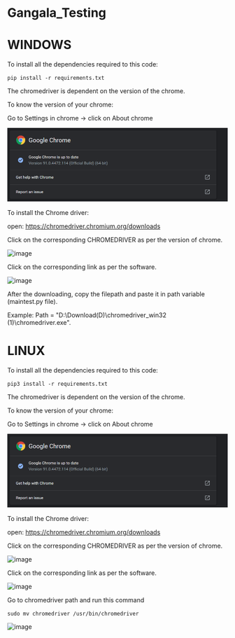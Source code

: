 # Gangala_Testing
# WINDOWS
To install all the dependencies required to this code:
``` 
pip install -r requirements.txt 
```



The chromedriver is dependent on the version of the chrome.


To know the version of your chrome:

Go to Settings in chrome -> click on About chrome

![alt text](https://github.com/AlluDaddy/Gangala_Testing/blob/main/image.png?raw=true)

To install the Chrome driver:

open: https://chromedriver.chromium.org/downloads

Click on the corresponding CHROMEDRIVER as per the version of chrome.

![image](https://user-images.githubusercontent.com/60499478/123657865-d35bf580-d84e-11eb-87de-48883f889b0a.png)

Click on the corresponding link as per the software.

![image](https://user-images.githubusercontent.com/60499478/123658411-52e9c480-d84f-11eb-87f4-ec3b9365fd41.png)

After the downloading, copy the filepath and paste it in path variable (maintest.py file).

Example:  Path = "D:\Download(D)\chromedriver_win32 (1)\chromedriver.exe".

# LINUX

To install all the dependencies required to this code:

 ```
 pip3 install -r requirements.txt
 ```
 

The chromedriver is dependent on the version of the chrome.


To know the version of your chrome:

Go to Settings in chrome -> click on About chrome

![alt text](https://github.com/AlluDaddy/Gangala_Testing/blob/main/image.png?raw=true)

To install the Chrome driver:

open: https://chromedriver.chromium.org/downloads

Click on the corresponding CHROMEDRIVER as per the version of chrome.

![image](https://user-images.githubusercontent.com/60499478/123657865-d35bf580-d84e-11eb-87de-48883f889b0a.png)

Click on the corresponding link as per the software.

![image](https://user-images.githubusercontent.com/60499478/123658411-52e9c480-d84f-11eb-87f4-ec3b9365fd41.png)

Go to chromedriver path and run this command

```
sudo mv chromedriver /usr/bin/chromedriver
```

![image](https://user-images.githubusercontent.com/60499478/123985654-472f0700-d9e3-11eb-8de7-70a61402b013.png)





